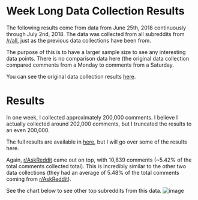 # Week Long Data Collection Results

The following results come from data from June 25th, 2018 continuously through July 2nd, 2018. The data was collected from all subreddits from [/r/all](https://www.reddit.com/r/all/), just as the previous data collections have been from. 

The purpose of this is to have a larger sample size to see any interesting data points. There is no comparison data here (the original data collection compared comments from a Monday to comments from a Saturday.

You can see the original data collection results [here](/README.md).

# Results

In one week, I collected approximately 200,000 comments. I believe I actually collected around 202,000 comments, but I truncated the results to an even 200,000.

The full results are available in [here](/data/week%20%286-20%20-%207-2%29/results.txt), but I will go over some of the results here.

Again, [r/AskReddit](https://www.reddit.com/r/AskReddit/) came out on top, with 10,839 comments (~5.42% of the total comments collected total). This is incredibly similar to the other two data collections (they had an average of 5.48% of the total comments coming from [r/AskReddit](https://www.reddit.com/r/AskReddit/)).

See the chart below to see other top subreddits from this data.
![image](https://i.imgur.com/rHilAcG.png)
